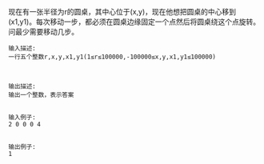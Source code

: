 现在有一张半径为r的圆桌，其中心位于(x,y)，现在他想把圆桌的中心移到(x1,y1)。每次移动一步，都必须在圆桌边缘固定一个点然后将圆桌绕这个点旋转。问最少需要移动几步。


	输入描述:
	一行五个整数r,x,y,x1,y1(1≤r≤100000,-100000≤x,y,x1,y1≤100000)



	输出描述:
	输出一个整数，表示答案


	输入例子:
	2 0 0 0 4


	输出例子:
	1
